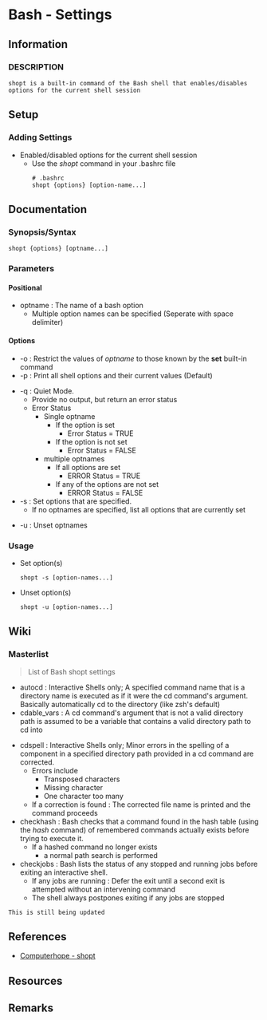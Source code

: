 # Bash - Settings

## Information
### DESCRIPTION
```
shopt is a built-in command of the Bash shell that enables/disables options for the current shell session
```

## Setup
### Adding Settings
- Enabled/disabled options for the current shell session
    + Use the *shopt* command in your .bashrc file
        ```console
        # .bashrc
        shopt {options} [option-name...]
        ```

## Documentation
### Synopsis/Syntax
```console
shopt {options} [optname...]
```
### Parameters
#### Positional
- optname : The name of a bash option
    + Multiple option names can be specified (Seperate with space delimiter)
#### Options
+ -o : Restrict the values of *optname* to those known by the **set** built-in command
+ -p : Print all shell options and their current values (Default)
- -q : Quiet Mode.
    + Provide no output, but return an error status
    - Error Status
        - Single optname
            - If the option is set
                + Error Status = TRUE
            - If the option is not set
                + Error Status = FALSE
        - multiple optnames
            - If all options are set
                + ERROR Status = TRUE
            - If any of the options are not set
                + ERROR Status = FALSE
- -s : Set options that are specified.
    + If no optnames are specified, list all options that are currently set
+ -u : Unset optnames 
   
### Usage
- Set option(s)
    ```console
    shopt -s [option-names...]
    ```
    
- Unset option(s)
    ```console
    shopt -u [option-names...]
    ```
        
## Wiki       
### Masterlist
> List of Bash shopt settings
+ autocd        : Interactive Shells only; A specified command name that is a directory name is executed as if it were the cd command's argument. Basically automatically cd to the directory (like zsh's default)
+ cdable_vars   : A cd command's argument that is not a valid directory path is assumed to be a variable that contains a valid directory path to cd into 
- cdspell       : Interactive Shells only; Minor errors in the spelling of a component in a specified directory path provided in a cd command are corrected.
    - Errors include
        + Transposed characters
        + Missing character
        + One character too many
    - If a correction is found : The corrected file name is printed and the command proceeds
- checkhash     : Bash checks that a command found in the hash table (using the *hash* command) of remembered commands actually exists before trying to execute it.
    - If a hashed command no longer exists
        + a normal path search is performed
- checkjobs     : Bash lists the status of any stopped and running jobs before exiting an interactive shell.
    + If any jobs are running : Defer the exit until a second exit is attempted without an intervening command
    + The shell always postpones exiting if any jobs are stopped
    
```
This is still being updated
```

## References
+ [Computerhope - shopt](https://www.computerhope.com/unix/bash/shopt.htm)
    
## Resources

## Remarks
    

